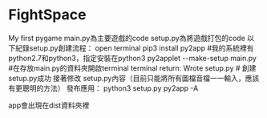 # FightSpace
My first pygame
main.py為主要遊戲的code
setup.py為將遊戲打包的code
以下紀錄setup.py創建流程：
open terminal
pip3 install py2app #我的系統裡有python2.7和python3，指定安裝在python3
py2applet --make-setup main.py   #在存放main.py的資料夾開啟terminal
terminal return: Wrote setup.py  # 創建setup.py成功
接著修改 setup.py內容（目前只能將所有圖檔音檔一一輸入，應該有更聰明的方法）
發布應用：
python3 setup.py py2app -A

app會出現在dist資料夾裡
